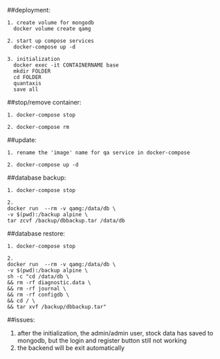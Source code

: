 ##deployment:
```
1. create volume for mongodb
  docker volume create qamg

2. start up compose services
  docker-compose up -d

3. initialization
  docker exec -it CONTAINERNAME base
  mkdir FOLDER
  cd FOLDER
  quantaxis
  save all
```

##stop/remove container:
```
1. docker-compose stop

2. docker-compose rm
```

##update:
```
1. rename the 'image' name for qa service in docker-compose

2. docker-compose up -d
```

##database backup:
```
1. docker-compose stop

2.
docker run  --rm -v qamg:/data/db \
-v $(pwd):/backup alpine \
tar zcvf /backup/dbbackup.tar /data/db
```

##database restore:
```
1. docker-compose stop

2.
docker run  --rm -v qamg:/data/db \
-v $(pwd):/backup alpine \
sh -c "cd /data/db \
&& rm -rf diagnostic.data \
&& rm -rf journal \
&& rm -rf configdb \
&& cd / \
&& tar xvf /backup/dbbackup.tar"
```

##issues:
1. after the initialization, the admin/admin user, stock data has saved to mongodb, but the login and register button still not working
2. the backend will be exit automatically
